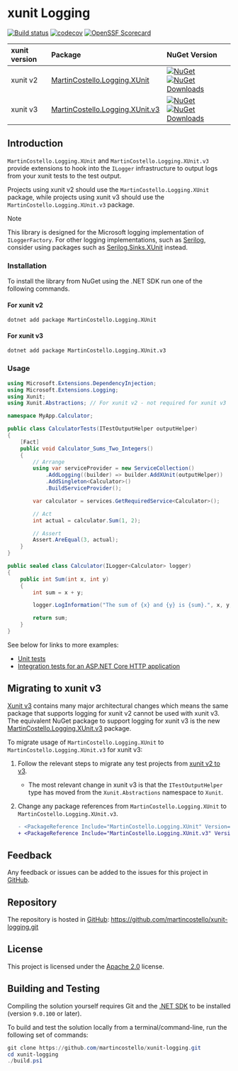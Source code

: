 # xunit Logging

[![Build status][build-badge]][build-status]
[![codecov][coverage-badge]][coverage-report]
[![OpenSSF Scorecard][scorecard-badge]][scorecard-report]

| **xunit version** | **Package** | **NuGet Version** |
|:------------------|:------------|:------------------|
| xunit v2          | [MartinCostello.Logging.XUnit][package-download-v2] | [![NuGet][package-badge-version-v2]][package-download-v2] [![NuGet Downloads][package-badge-downloads-v2]][package-download-v2] |
| xunit v3          | [MartinCostello.Logging.XUnit.v3][package-download-v3] | [![NuGet][package-badge-version-v3]][package-download-v3] [![NuGet Downloads][package-badge-downloads-v3]][package-download-v3] |

## Introduction

`MartinCostello.Logging.XUnit` and `MartinCostello.Logging.XUnit.v3` provide extensions to hook into
the `ILogger` infrastructure to output logs from your xunit tests to the test output.

Projects using xunit v2 should use the `MartinCostello.Logging.XUnit` package, while projects using
xunit v3 should use the `MartinCostello.Logging.XUnit.v3` package.

> [!NOTE]
> This library is designed for the Microsoft logging implementation of `ILoggerFactory`.
> For other logging implementations, such as [Serilog][serilog], consider using packages such as [Serilog.Sinks.XUnit][serilog-sinks-xunit] instead.

### Installation

To install the library from NuGet using the .NET SDK run one of the following commands.

#### For xunit v2

```console
dotnet add package MartinCostello.Logging.XUnit
```

#### For xunit v3

```console
dotnet add package MartinCostello.Logging.XUnit.v3
```

### Usage

```csharp
using Microsoft.Extensions.DependencyInjection;
using Microsoft.Extensions.Logging;
using Xunit;
using Xunit.Abstractions; // For xunit v2 - not required for xunit v3

namespace MyApp.Calculator;

public class CalculatorTests(ITestOutputHelper outputHelper)
{
    [Fact]
    public void Calculator_Sums_Two_Integers()
    {
        // Arrange
        using var serviceProvider = new ServiceCollection()
            .AddLogging((builder) => builder.AddXUnit(outputHelper))
            .AddSingleton<Calculator>()
            .BuildServiceProvider();

        var calculator = services.GetRequiredService<Calculator>();

        // Act
        int actual = calculator.Sum(1, 2);

        // Assert
        Assert.AreEqual(3, actual);
    }
}

public sealed class Calculator(ILogger<Calculator> logger)
{
    public int Sum(int x, int y)
    {
        int sum = x + y;

        logger.LogInformation("The sum of {x} and {y} is {sum}.", x, y, sum);

        return sum;
    }
}
```

See below for links to more examples:

- [Unit tests][example-unit-tests]
- [Integration tests for an ASP.NET Core HTTP application][example-integration-tests]

## Migrating to xunit v3

[Xunit v3][xunit-v3-whats-new] contains many major architectural changes which means the same package
that supports logging for xunit v2 cannot be used with xunit v3. The equivalent NuGet package to support
logging for xunit v3 is the new [MartinCostello.Logging.XUnit.v3][package-download-v3] package.

To migrate usage of `MartinCostello.Logging.XUnit` to `MartinCostello.Logging.XUnit.v3` for xunit v3:

1. Follow the relevant steps to migrate any test projects from [xunit v2 to v3][xunit-v3-migration].
    - The most relevant change in xunit v3 is that the `ITestOutputHelper` type has moved from the `Xunit.Abstractions` namespace to `Xunit`.
1. Change any package references from `MartinCostello.Logging.XUnit` to `MartinCostello.Logging.XUnit.v3`.

    ```diff
    - <PackageReference Include="MartinCostello.Logging.XUnit" Version="0.5.0" />
    + <PackageReference Include="MartinCostello.Logging.XUnit.v3" Version="0.5.0" />
    ```

## Feedback

Any feedback or issues can be added to the issues for this project in [GitHub][issues].

## Repository

The repository is hosted in [GitHub][repo]: <https://github.com/martincostello/xunit-logging.git>

## License

This project is licensed under the [Apache 2.0][license] license.

## Building and Testing

Compiling the solution yourself requires Git and the [.NET SDK][dotnet-sdk] to be installed (version `9.0.100` or later).

To build and test the solution locally from a terminal/command-line, run the following set of commands:

```powershell
git clone https://github.com/martincostello/xunit-logging.git
cd xunit-logging
./build.ps1
```

[build-badge]: https://github.com/martincostello/xunit-logging/actions/workflows/build.yml/badge.svg?branch=main&event=push
[build-status]: https://github.com/martincostello/xunit-logging/actions?query=workflow%3Abuild+branch%3Amain+event%3Apush "Continuous Integration for this project"
[coverage-badge]: https://codecov.io/gh/martincostello/xunit-logging/branch/main/graph/badge.svg
[coverage-report]: https://codecov.io/gh/martincostello/xunit-logging "Code coverage report for this project"
[scorecard-badge]: https://api.securityscorecards.dev/projects/github.com/martincostello/xunit-logging/badge
[scorecard-report]: https://securityscorecards.dev/viewer/?uri=github.com/martincostello/xunit-logging "OpenSSF Scorecard for this project"
[dotnet-sdk]: https://dot.net/download "Download the .NET SDK"
[example-integration-tests]: https://github.com/martincostello/xunit-logging/blob/main/tests/Shared/Integration/HttpApplicationTests.cs "Integration test examples"
[example-unit-tests]: https://github.com/martincostello/xunit-logging/blob/main/tests/Shared/Examples.cs "Unit test examples"
[issues]: https://github.com/martincostello/xunit-logging/issues "Issues for this project on GitHub.com"
[license]: https://www.apache.org/licenses/LICENSE-2.0.txt "The Apache 2.0 license"
[package-badge-downloads-v2]: https://img.shields.io/nuget/dt/MartinCostello.Logging.XUnit?logo=nuget&label=Downloads&color=blue
[package-badge-downloads-v3]: https://img.shields.io/nuget/dt/MartinCostello.Logging.XUnit.v3?logo=nuget&label=Downloads&color=blue
[package-badge-version-v2]: https://img.shields.io/nuget/v/MartinCostello.Logging.XUnit?logo=nuget&label=Latest&color=blue
[package-badge-version-v3]: https://img.shields.io/nuget/v/MartinCostello.Logging.XUnit.v3?logo=nuget&label=Latest&color=blue
[package-download-v2]: https://www.nuget.org/packages/MartinCostello.Logging.XUnit "Download MartinCostello.Logging.XUnit from NuGet"
[package-download-v3]: https://www.nuget.org/packages/MartinCostello.Logging.XUnit.v3 "Download MartinCostello.Logging.XUnit.v3 from NuGet"
[repo]: https://github.com/martincostello/xunit-loggingE "This project on GitHub.com"
[serilog]: https://serilog.net/ "Serilog website"
[serilog-sinks-xunit]: https://github.com/trbenning/serilog-sinks-xunit "Serilog.Sinks.XUnit on GitHub"
[xunit-v3-migration]: https://xunit.net/docs/getting-started/v3/migration "Migrating from xunit v2 to v3"
[xunit-v3-whats-new]: https://xunit.net/docs/getting-started/v3/whats-new "What's New in v3"
